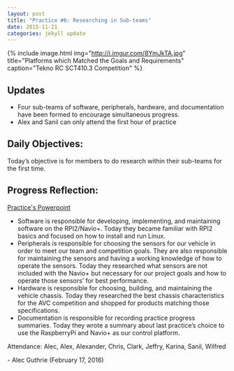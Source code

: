 ```yaml
---
layout: post
title: "Practice #6: Researching in Sub-teams"
date: 2015-11-21
categories: jekyll update
---
```


{% include image.html
            img="http://i.imgur.com/8YmJkTA.jpg"
            title="Platforms which Matched the Goals and Requirements"
            caption="Tekno RC SCT410.3 Competition"
%}

## Updates
* Four sub-teams of software, peripherals, hardware, and documentation have been
  formed to encourage simultaneous progress.
* Alex and Sanil can only attend the first hour of practice

## Daily Objectives:

Today’s objective is for members to do research within their sub-teams for the
first time.
   
## Progress Reflection:

[Practice's
Powerpoint](https://docs.google.com/presentation/d/1QEVbT-8vSCu1MQtPuJpR6w2wR8pKAVXYbOOzlO3CAfE/edit#slide=id.gd4127259f_1_6)

* Software is responsible for developing, implementing, and maintaining software
  on the RPI2/Navio+. Today they became familiar with RPI2 basics and focused on
how to install and run Linux.
* Peripherals is responsible for choosing the sensors for our vehicle in order
  to meet our team and competition goals. They are also responsible for
maintaining the sensors and having a working knowledge of how to operate the
sensors. Today they researched what sensors are not included with the Navio+ but
necessary for our project goals and how to operate those sensors’ for best
performance.
* Hardware is responsible for choosing, building, and maintaining the vehicle
  chassis. Today they researched the best chassis characteristics for the AVC
competition and shopped for products matching those specifications.
* Documentation is responsible for recording practice progress summaries. Today
  they wrote a summary about last practice’s choice to use the RaspberryPi and
Navio+ as our control platform.

Attendance: Alec, Alex, Alexander, Chris, Clark, Jeffry, Karina, Sanil, Wilfred

\- Alec Guthrie (February 17, 2016)
